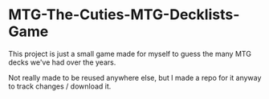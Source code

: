 # MTG-The-Cuties-MTG-Decklists-Game
This project is just a small game made for myself to guess the many MTG decks we've had over the years.

Not really made to be reused anywhere else, but I made a repo for it anyway to track changes / download it.
